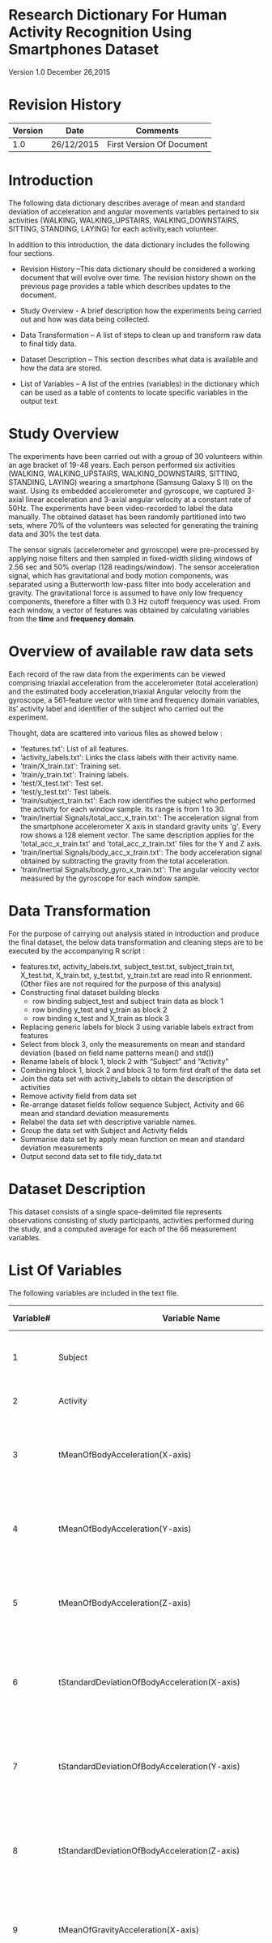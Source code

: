 # Research Dictionary For Human Activity Recognition Using Smartphones Dataset
Version 1.0
December 26,2015

# Revision History

Version| Date | Comments
--- | --- | ---
1.0 | 26/12/2015 | First Version Of Document

# Introduction

The following data dictionary describes average of mean and standard deviation of acceleration and angular movements variables pertained to six activities (WALKING, WALKING_UPSTAIRS, WALKING_DOWNSTAIRS, SITTING, STANDING, LAYING) for each activity,each volunteer.

In addition to this introduction, the data dictionary includes the following four sections.

+ Revision History –This data dictionary should be considered a working document that will evolve over time. The revision history shown on the previous page provides a table
which describes updates to the document.

+ Study Overview - A brief description how the experiments being carried out and how was data being collected.  

+ Data Transformation – A list of steps to clean up and transform raw data to final tidy data.

+ Dataset Description – This section describes what data is available and how the data are stored.

+ List of Variables – A list of the entries (variables) in the dictionary which can be used as a table of contents to locate specific variables in the output text.


# Study Overview

The experiments have been carried out with a group of 30 volunteers within an age bracket of 19-48 years. Each person performed six activities (WALKING, WALKING_UPSTAIRS, WALKING_DOWNSTAIRS, SITTING, STANDING, LAYING) wearing a smartphone (Samsung Galaxy S II) on the waist. Using its embedded accelerometer and gyroscope, we captured 3-axial linear acceleration and 3-axial angular velocity at a constant rate of 50Hz. The experiments have been video-recorded to label the data manually. The obtained dataset has been randomly partitioned into two sets, where 70% of the volunteers was selected for generating the training data and 30% the test data. 

The sensor signals (accelerometer and gyroscope) were pre-processed by applying noise filters and then sampled in fixed-width sliding windows of 2.56 sec and 50% overlap (128 readings/window). The sensor acceleration signal, which has gravitational and body motion components, was separated using a Butterworth low-pass filter into body acceleration and gravity. The gravitational force is assumed to have only low frequency components, therefore a filter with 0.3 Hz cutoff frequency was used. From each window, a vector of features was obtained by calculating variables from the **time** and **frequency domain**.  


# Overview of available raw data sets

Each record of the raw data from the experiments can be viewed comprising triaxial acceleration from the accelerometer (total acceleration) and the estimated body acceleration,triaxial Angular velocity from the gyroscope, a 561-feature vector with time and frequency domain variables, its’ activity label and identifier of the subject who carried out the experiment. 

Thought, data are scattered into various files as showed below :

+ ’features.txt': List of all features.
+ ’activity_labels.txt': Links the class labels with their activity name.
+ ’train/X_train.txt': Training set.
+ ’train/y_train.txt': Training labels.
+ ’test/X_test.txt': Test set.
+ ’test/y_test.txt': Test labels.
+ ’train/subject_train.txt': Each row identifies the subject who performed the activity for each window sample. Its range is from 1 to 30. 
+ ’train/Inertial Signals/total_acc_x_train.txt': The acceleration signal from the smartphone accelerometer X axis in standard gravity units 'g'. Every row shows a 128 element vector. The same description applies for the 'total_acc_x_train.txt' and 'total_acc_z_train.txt' files for the Y and Z axis. 
+ ’train/Inertial Signals/body_acc_x_train.txt': The body acceleration signal obtained by subtracting the gravity from the total acceleration. 
+ ’train/Inertial Signals/body_gyro_x_train.txt': The angular velocity vector measured by the gyroscope for each window sample. 

# Data Transformation

For the purpose of carrying out analysis stated in introduction and produce the final dataset, the below data transformation and cleaning steps are to be executed
by the accompanying R script :
 
* features.txt, activity_labels.txt, subject_test.txt, subject_train.txt, X_test.txt, X_train.txt, y_test.txt, y_train.txt are read into R enrionment. (Other files are not required for the purpose of this analysis)
* Constructing final dataset building blocks
	* row binding subject_test and subject train data as block 1
	* row binding y_test and y_train as block 2
	* row binding x_test and X_train as block 3
* Replacing generic labels for block 3 using variable labels extract from features
* Select from block 3, only the measurements on mean and standard deviation (based on field name patterns mean() and std())
* Rename labels of block 1, block 2 with “Subject” and “Activity” 
* Combining block 1, block 2 and block 3 to form first draft of the data set
* Join the data set with activity_labels to obtain the description of activities
* Remove activity field from data set
* Re-arrange dataset fields follow sequence Subject, Activity and 66 mean and standard deviation measurements 
* Relabel the data set with descriptive variable names. 
* Group the data set with Subject and Activity fields  
* Summarise data set by apply mean function on mean and standard deviation measurements  
* Output second data set to file tidy_data.txt

# Dataset Description
This dataset consists of a single space-delimited file represents observations consisting of study participants, activities performed during the study, and a computed average for each of the 66 measurement variables.


# List Of Variables

The following variables are included in the text file. 

Variable#| Variable Name | Variable Definition
--- | --- | ---
1|	Subject|	This is the ID to identify the person who conduct the experiments
2|	Activity|	Activity performed by subject
3|	tMeanOfBodyAcceleration(X-axis)|	Mean of body acceleration at X-Axis (Time Domain) – measured in standard gravity unit 'g'
4|	tMeanOfBodyAcceleration(Y-axis)|	Mean of body acceleration at Y-Axis (Time Domain) – measured in standard gravity unit 'g'
5|	tMeanOfBodyAcceleration(Z-axis)|	Mean of body acceleration at Z-Axis (Time Domain) – measured in standard gravity unit 'g'
6|	tStandardDeviationOfBodyAcceleration(X-axis)|	Standard Deviation of body acceleration at X-Axis (Time Domain) – measured in standard gravity unit 'g'
7|	tStandardDeviationOfBodyAcceleration(Y-axis)|	Standard Deviation of body acceleration at Y-Axis (Time Domain) – measured in standard gravity unit 'g'
8|	tStandardDeviationOfBodyAcceleration(Z-axis)|	Standard Deviation of body acceleration at Z-Axis (Time Domain) – measured in standard gravity unit 'g'
9|	tMeanOfGravityAcceleration(X-axis)|	Mean of gravity acceleration at X-Axis (Time Domain) – measured in standard gravity unit 'g'
10|	tMeanOfGravityAcceleration(Y-axis)|	Mean of gravity acceleration at Y-Axis (Time Domain) – measured in standard gravity unit 'g'
11|	tMeanOfGravityAcceleration(Z-axis)|	Mean of gravity acceleration at Z-Axis (Time Domain) – measured in standard gravity unit 'g'
12|	tStandardDeviationOfGravityAcceleration(X-axis)|	Standard Deviation of gravity accelaration at X-Axis (Time Domain) – measured in standard gravity unit 'g'
13|	tStandardDeviationOfGravityAcceleration(Y-axis)|	Standard Deviation of gravity acceleration at Y-Axis (Time Domain) – measured in standard gravity unit 'g'
14|	tStandardDeviationOfGravityAcceleration(Z-axis)|	Standard Deviation of gravity acceleration at Z-Axis (Time Domain) – measured in standard gravity unit 'g'
15|	tMeanOfChangeRateOfBodyAcceleratio(X-axis)|	Mean of change rate of body acceleration at X-Axis (Time Domain) – measured in unit g/s
16|	tMeanOfChangeRateOfBodyAcceleratio(Y-axis)|	Mean of change rate of body acceleration at Y-Axis (Time Domain) – measured in unit g/s
17|	tMeanOfChangeRateOfBodyAcceleratio(Z-axis)|	Mean of change rate of body acceleration at Z-Axis (Time Domain) – measured in unit g/s
18|	tStandardDeviationOfChangeRateOfBodyAcceleratio(X-axis)|	Standard Deviation of change rate of body acceleration at X-Axis (Time Domain) – measured in unit g/s
19|	tStandardDeviationOfChangeRateOfBodyAcceleratio(Y-axis)|	Standard Deviation of change rate of body acceleration at Y-Axis (Time Domain) – measured in unit g/s
20|	tStandardDeviationOfChangeRateOfBodyAcceleratio(Z-axis)|	Standard Deviation of change rate of body acceleration at Z-Axis (Time Domain) – measured in unit g/s
21|	tMeanOfAngularVelocity(X-axis)|	Mean of angular velocity at X-axis (Time Domain) measured in unit rad/s
22|	tMeanOfAngularVelocity(Y-axis)|	Mean of angular velocity at Y-axis (Time Domain) measured in unit rad/s
23|	tMeanOfAngularVelocity(Z-axis)|	Mean of angular velocity at Z-axis (Time Domain) measured in unit rad/s
24|	tStandardDeviationOfAngularVelocity(X-axis)|	Standard Deviation of angular velocity at X-axis (Time Domain) measured in unit rad/s
25|	tStandardDeviationOfAngularVelocity(Y-axis)|	Standard Deviation of angular velocity at Y-axis (Time Domain) measured in unit rad/s
26|	tStandardDeviationOfAngularVelocity(Z-axis)|	Standard Deviation of angular velocity at Z-axis (Time Domain) measured in unit rad/s
27|	tMeanOfChangeRateOfAngularAcceleration(X-axis)|	Mean of change rate of angular acceleration at X-Axis (Time Domain) – measured in unit rad/s^3
28|	tMeanOfChangeRateOfAngularAcceleration(Y-axis)|	Mean of change rate of angular acceleration at Y-Axis (Time Domain) – measured in unit rad/s^3
29|	tMeanOfChangeRateOfAngularAcceleration(Z-axis)|	Mean of change rate of angular acceleration at Z-Axis (Time Domain) – measured in unit rad/s^3
30|	tStandardDeviationOfChangeRateOfAngularAcceleration(X-axis)|	Standard Deviation of change rate of angular acceleration at X-Axis (Time Domain) – measured in unit rad/s^3
31|	tStandardDeviationOfChangeRateOfAngularAcceleration(Y-axis)|	Standard Deviation of change rate of angular acceleration at Y-Axis (Time Domain) – measured in unit rad/s^3
32|	tStandardDeviationOfChangeRateOfAngularAcceleration(Z-axis)|	Standard Deviation of change rate of angular acceleration at Z-Axis (Time Domain) – measured in unit rad/s^3
33|	tMeanOfMagnitudeOfBodyAcceleration|	Mean of magnitude of body acceleration (Time Domain) – measured in in standard gravity unit 'g'
34|	tStandardDeviationOfMagnitudeOfBodyAcceleration|	Standard Deviation of magnitude of body acceleration (Time Domain) – measured in in standard gravity unit 'g'
35|	tMeanOfMagnitudeOfGravityAcceleration|	Mean of magnitude of gravity acceleration  (Time Domain) – measured in in standard gravity unit 'g'
36|	tStandardDeviationOfMagnitudeOfGravityAcceleration|	Standard Deviation of magnitude of gravity acceleration  (Time Domain) – measured in in standard gravity unit 'g'
37|	tMeanOfMagnitudeOfChangeRateOfBodyAcceleration|	Mean of magnitude of change rate of body acceleration  (Time Domain) – measured in unit g/s
38|	tStandardDeviationOfMagnitudeOfChangeRateOfBodyAcceleration|	Standard Deviation of magnitude of change rate of body acceleration  (Time Domain) – measured in unit g/s
39|	tMeanOfMagnitudeOfAngularVelocity|	Mean of magnitude of angular velocity  (Time Domain) - measured in unit rad/s
40|	tStandardDeviationOfMagnitudeOfAngularVelocity|	Standard Deviation of magnitude of angular velocity (Time Domain) – measured in unit rad/s
41|	tMeanOfMagnitudeOfChangeRateOfAngularAcceleration|	Mean of magnitude of change rate of angular acceleration (Time Domain) – measured in unit rad/s^3
42|	tStandardDeviationOfMagnitudeOfChangeRateOfAngularAcceleration|	Standard Deviation of magnitude of change rate of angular acceleration (Time Domain) – measured in unit rad/s^3
43|	fMeanOfBodyAcceleration(X-axis)|	Mean of body acceleration at X-Axis (Frequency Domain) – measured in standard gravity unit 'g'
44|	fMeanOfBodyAcceleration(Y-axis)|	Mean of body acceleration at Y-Axis (Frequency Domain) – measured in standard gravity unit 'g'
45|	fMeanOfBodyAcceleration(Z-axis)|	Mean of body acceleration at Z-Axis (Frequency Domain) – measured in standard gravity unit 'g'
46|	fStandardDeviationOfBodyAcceleration(X-axis)|	Standard Deviation of body acceleration at X-Axis (Frequency Domain) – measured in standard gravity unit 'g'
47|	fStandardDeviationOfBodyAcceleration(Y-axis)|	Standard Deviation of body acceleration at Y-Axis (Frequency  Domain) – measured in standard gravity unit 'g'
48|	fStandardDeviationOfBodyAcceleration(Z-axis)|	Standard Deviation of body acceleration at Z-Axis (Frequency Domain) – measured in standard gravity unit 'g'
49|	fMeanOfChangeRateOfBodyAcceleratio(X-axis)|	Mean of change rate of body acceleration at X-Axis (Frequency Domain) – measured in unit g/s
50|	fMeanOfChangeRateOfBodyAcceleratio(Y-axis)|	Mean of change rate of body acceleration at Y-Axis (Frequency Domain) – measured in unit g/s
51|	fMeanOfChangeRateOfBodyAcceleratio(Z-axis)|	Mean of change rate of body acceleration at Z-Axis (Frequnecy Domain) – measured in unit g/s
52|	fStandardDeviationOfChangeRateOfBodyAcceleratio(X-axis)|	Standard Deviation of change rate of body acceleration at X-Axis (Frequency Domain) – measured in unit g/s
53|	fStandardDeviationOfChangeRateOfBodyAcceleratio(Y-axis)|	Standard Deviation of change rate of body acceleration at Y-Axis (Frequency Domain) – measured in unit g/s
54|	fStandardDeviationOfChangeRateOfBodyAcceleratio(Z-axis)|	Standard Deviation of change rate of body acceleration at Z-Axis (Frequency Domain) – measured in unit g/s
55|	fMeanOfAngularVelocity(X-axis)|	Mean of angular velocity at X-axis (Frequency Domain) measured in unit rad/s
56|	fMeanOfAngularVelocity(Y-axis)|	Mean of angular velocity at Y-axis (Frequency Domain) measured in unit rad/s
57|	fMeanOfAngularVelocity(Z-axis)|	Mean of angular velocity at Z-axis (Frequency Domain) measured in unit rad/s
58|	fStandardDeviationOfAngularVelocity(X-axis)|	Standard Deviation of angular velocity at X-axis (Frequency Domain) measured in unit rad/s
59|	fStandardDeviationOfAngularVelocity(Y-axis)|	Standard Deviation of angular velocity at Y-axis (Frequency Domain)measured in unit rad/s
60|	fStandardDeviationOfAngularVelocity(Z-axis)|	Standard Deviation of angular velocity at Z-axis (Frequency Domain) measured in unit rad/s
61|	fMeanOfMagnitudeOfBodyAcceleration|	Mean of magnitude of body acceleration (Frequency Domain) – measured in in standard gravity unit 'g'
62|	fStandardDeviationOfMagnitudeOfBodyAcceleration|	Standard Deviation of magnitude of of body acceleration (Frequency Domain) – measured in in standard gravity unit 'g'
63|	fMeanOfMagnitudeOfChangeRateOfBodyAcceleration|	Mean of magnitude of change rate of body acceleration  (Frequency Domain) – measured in unit g/s
64|	fStandardDeviationOfMagnitudeOfChangeRateOfBodyAcceleration|	Standard Deviation of magnitude of change rate of body acceleration  (Frequency Domain) – measured in unit g/s
65|	fMeanOfMagnitudeOfAngularVelocity|	Mean of magnitude of angular velocity  (Frequency Domain) - measured in unit rad/s
66|	fStandardDeviationOfMagnitudeOfAngularVelocity|	Standard Deviation of magnitude of angular velocity (Frequency Domain) – measured in unit rad/s
67|	fMeanOfMagnitudeOfChangeRateOfAngularAcceleration|	Mean of magnitude of change rate of angular acceleration (Frequency Domain) – measured in unit rad/s^3
68|	fStandardDeviationOfMagnitudeOfChangeRateOfAngularAcceleration|	Standard Deviation of magnitude of change rate of angular acceleration (Frequency Domain) – measured in unit rad/s^3

